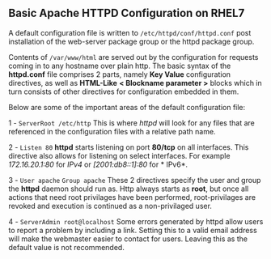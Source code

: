 ## Basic Apache HTTPD Configuration on RHEL7
A default configuration file is written to ``` /etc/httpd/conf/httpd.conf ``` post installation of the web-server package group or the httpd package group.

Contents of ``` /var/www/html ``` are served out by the configuration for requests coming in to any hostname over plain http.
The basic syntax of the **httpd.conf** file comprises 2 parts, namely **Key Value** configuration directives, as well as
**HTML-Like** **< Blockname parameter >** blocks which in turn consists of other directives for configuration embedded in them.

Below are some of the important areas of the default configuration file:

1 - ``` ServerRoot /etc/http ```
	This is where *httpd* will look for any files that are referenced in the configuration files with a relative path name.

2 - ``` Listen 80 ```
	**httpd** starts listening on port **80/tcp** on all interfaces. This directive also allows for listening on select interfaces. For example *172.16.20.1:80* for *IPv4* or *[2001:db8::1]:80* for *	IPv6*.

3 - ``` User apache ```  ``` Group apache ```
	These 2 directives specify the user and group the **httpd** daemon should run as. Http always starts as **root**, but once all actions that need root privilages have been performed, root-privilages are revoked and execution is continued as a non-privilaged user.

4 - ``` ServerAdmin root@localhost ```
    Some errors generated by httpd allow users to report a problem by including a link. Setting this to a valid email address will make the webmaster easier to contact for users. Leaving this as the default value is not recommended.
	